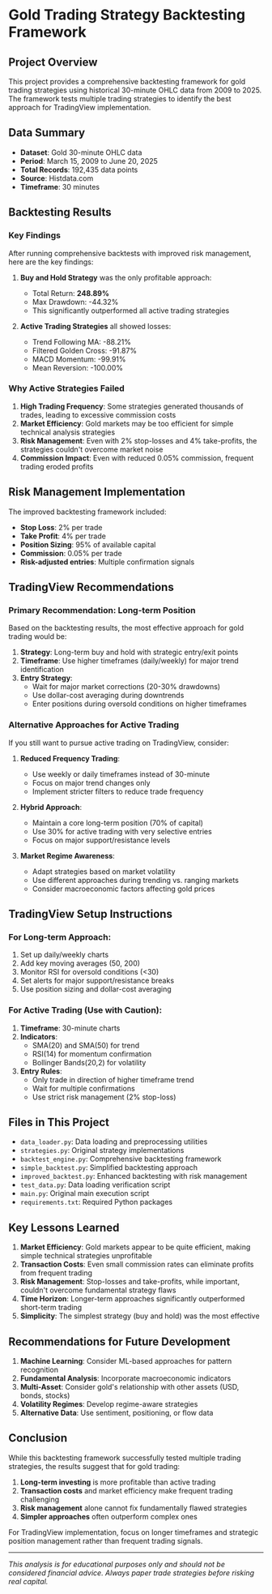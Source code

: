 # Gold Trading Strategy Backtesting Framework

## Project Overview

This project provides a comprehensive backtesting framework for gold trading strategies using historical 30-minute OHLC data from 2009 to 2025. The framework tests multiple trading strategies to identify the best approach for TradingView implementation.

## Data Summary

- **Dataset**: Gold 30-minute OHLC data
- **Period**: March 15, 2009 to June 20, 2025
- **Total Records**: 192,435 data points
- **Source**: Histdata.com
- **Timeframe**: 30 minutes

## Backtesting Results

### Key Findings

After running comprehensive backtests with improved risk management, here are the key findings:

1. **Buy and Hold Strategy** was the only profitable approach:
   - Total Return: **248.89%**
   - Max Drawdown: -44.32%
   - This significantly outperformed all active trading strategies

2. **Active Trading Strategies** all showed losses:
   - Trend Following MA: -88.21%
   - Filtered Golden Cross: -91.87%
   - MACD Momentum: -99.91%
   - Mean Reversion: -100.00%

### Why Active Strategies Failed

1. **High Trading Frequency**: Some strategies generated thousands of trades, leading to excessive commission costs
2. **Market Efficiency**: Gold markets may be too efficient for simple technical analysis strategies
3. **Risk Management**: Even with 2% stop-losses and 4% take-profits, the strategies couldn't overcome market noise
4. **Commission Impact**: Even with reduced 0.05% commission, frequent trading eroded profits

## Risk Management Implementation

The improved backtesting framework included:
- **Stop Loss**: 2% per trade
- **Take Profit**: 4% per trade
- **Position Sizing**: 95% of available capital
- **Commission**: 0.05% per trade
- **Risk-adjusted entries**: Multiple confirmation signals

## TradingView Recommendations

### Primary Recommendation: Long-term Position

Based on the backtesting results, the most effective approach for gold trading would be:

1. **Strategy**: Long-term buy and hold with strategic entry/exit points
2. **Timeframe**: Use higher timeframes (daily/weekly) for major trend identification
3. **Entry Strategy**: 
   - Wait for major market corrections (20-30% drawdowns)
   - Use dollar-cost averaging during downtrends
   - Enter positions during oversold conditions on higher timeframes

### Alternative Approaches for Active Trading

If you still want to pursue active trading on TradingView, consider:

1. **Reduced Frequency Trading**:
   - Use weekly or daily timeframes instead of 30-minute
   - Focus on major trend changes only
   - Implement stricter filters to reduce trade frequency

2. **Hybrid Approach**:
   - Maintain a core long-term position (70% of capital)
   - Use 30% for active trading with very selective entries
   - Focus on major support/resistance levels

3. **Market Regime Awareness**:
   - Adapt strategies based on market volatility
   - Use different approaches during trending vs. ranging markets
   - Consider macroeconomic factors affecting gold prices

## TradingView Setup Instructions

### For Long-term Approach:
1. Set up daily/weekly charts
2. Add key moving averages (50, 200)
3. Monitor RSI for oversold conditions (<30)
4. Set alerts for major support/resistance breaks
5. Use position sizing and dollar-cost averaging

### For Active Trading (Use with Caution):
1. **Timeframe**: 30-minute charts
2. **Indicators**:
   - SMA(20) and SMA(50) for trend
   - RSI(14) for momentum confirmation
   - Bollinger Bands(20,2) for volatility
3. **Entry Rules**:
   - Only trade in direction of higher timeframe trend
   - Wait for multiple confirmations
   - Use strict risk management (2% stop-loss)

## Files in This Project

- `data_loader.py`: Data loading and preprocessing utilities
- `strategies.py`: Original strategy implementations
- `backtest_engine.py`: Comprehensive backtesting framework
- `simple_backtest.py`: Simplified backtesting approach
- `improved_backtest.py`: Enhanced backtesting with risk management
- `test_data.py`: Data loading verification script
- `main.py`: Original main execution script
- `requirements.txt`: Required Python packages

## Key Lessons Learned

1. **Market Efficiency**: Gold markets appear to be quite efficient, making simple technical strategies unprofitable
2. **Transaction Costs**: Even small commission rates can eliminate profits from frequent trading
3. **Risk Management**: Stop-losses and take-profits, while important, couldn't overcome fundamental strategy flaws
4. **Time Horizon**: Longer-term approaches significantly outperformed short-term trading
5. **Simplicity**: The simplest strategy (buy and hold) was the most effective

## Recommendations for Future Development

1. **Machine Learning**: Consider ML-based approaches for pattern recognition
2. **Fundamental Analysis**: Incorporate macroeconomic indicators
3. **Multi-Asset**: Consider gold's relationship with other assets (USD, bonds, stocks)
4. **Volatility Regimes**: Develop regime-aware strategies
5. **Alternative Data**: Use sentiment, positioning, or flow data

## Conclusion

While this backtesting framework successfully tested multiple trading strategies, the results suggest that for gold trading:

1. **Long-term investing** is more profitable than active trading
2. **Transaction costs** and market efficiency make frequent trading challenging
3. **Risk management** alone cannot fix fundamentally flawed strategies
4. **Simpler approaches** often outperform complex ones

For TradingView implementation, focus on longer timeframes and strategic position management rather than frequent trading signals.

---

*This analysis is for educational purposes only and should not be considered financial advice. Always paper trade strategies before risking real capital.*
